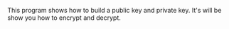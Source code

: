 This program shows how to build a public key and private key.
It's will be show you how to encrypt and decrypt.